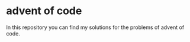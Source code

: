 # advent of code
 In this repository you can find my solutions for the problems of advent of code. 

